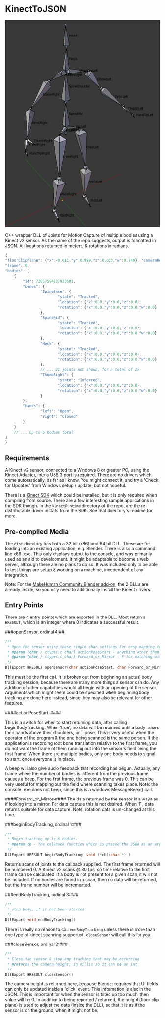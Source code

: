 # KinectToJSON

<img src="doc-assist/skeleton.jpg">

C++ wrapper DLL of Joints for Motion Capture of multiple bodies using a Kinect v2 sensor.  As the name of the repo suggests, output is formatted in JSON.  All locations returned in meters, & rotations in radians.

```javascript
{
"floorClipPlane": {"x":-0.011,"y":0.999,"z":0.033,"w":0.740}, "cameraHeight": 0.740,
"frame": 0,
"bodies": [
    {
        "id": 72057594037933501,
        "bones": {
                "SpineBase": {
                        "state": "Tracked",
                        "location": {"x":0.0,"y":0.0,"z":0.0},
                        "rotation": {"x":0.0,"y":0.0,"z":0.0,"w":0.0}
                },
                "SpineMid": {
                        "state": "Tracked",
                        "location": {"x":0.0,"y":0.0,"z":0.0},
                        "rotation": {"x":0.0,"y":0.0,"z":0.0,"w":0.0}
                },
                "Neck": {
                        "state": "Tracked",
                        "location": {"x":0.0,"y":0.0,"z":0.0},
                        "rotation": {"x":0.0,"y":0.0,"z":0.0,"w":0.0}
                },
                // ... 21 joints not shown, for a total of 25
                "ThumbRight": {
                        "state": "Inferred",
                        "location": {"x":0.0,"y":0.0,"z":0.0},
                        "rotation": {"x":0.0,"y":0.0,"z":0.0,"w":0.0}
                }
        },
        "hands": {
                "left": "Open",
                "right": "Closed"
        }
    }
    // ... up to 6 bodies total
]
}
```

## Requirements ##

A Kinect v2 sensor, connected to a Windows 8 or greater PC, using the Kinect Adapter, into a USB 3 port is required.  There are no drivers which come automatically, as far as I know.  You might connect it, and try a 'Check for Updates' from Windows setup / update, but not hopeful.

There is a [Kinect SDK](https://www.microsoft.com/en-us/download/details.aspx?id=44561) which could be installed, but it is only required when compiling from source.  There are a few interesting sample applications in the SDK though.  In the `kinectRuntime` directory of the repo, are the re-distributable driver installs from the SDK.  See that directory's readme for more.

## Pre-compiled Media ##

The `dist` directory has both a 32 bit (x86) and 64 bit DLL.  These are for loading into an existing application, e.g. Blender.  There is also a command line x86 .exe.  This only displays output to the console, and was primarily used as an aid to development.  It might be adaptable to become a web server, although there are no plans to do so.  It was included only to be able to test things are setup & working on a machine, independent of any integration.

Note: For the [MakeHuman Community Blender add-on](https://github.com/makehumancommunity/community-plugins),  the 2 DLL's are already inside, so you only need to additionally install the Kinect drivers.

## Entry Points ##

There are 4 entry points which are exported in the DLL.  Most return a `HRESULT`, which is an integer where 0 indicates a successful result.

###openSensor, ordinal 4:##

```c
/**
 * Open the sensor using these simple char settings for easy mapping to Python ctypes.
 * @param {char / ctypes.c_char} actionPoseStart - anything other than \0, is true.  Too many issues passing a bool from Python
 * @param {char / ctypes.c_char} Forward_or_Mirror - F for matching with the actual side, or M for as looks in a mirror
 */
DllExport HRESULT openSensor(char actionPoseStart, char Forward_or_Mirror)
```

This must be the first call. It is broken out from beginning an actual body tracking session, because there are many more things a sensor can do.  Any addition of other capabilities would all begin with an opening of the sensor.  Arguments which might seem could be specified when beginning body tracking are done here instead, since they may also be relevant for other features.

####actionPoseStart-####

This is a switch for when to start returning data, after calling beginBodyTracking.  When 'true', no data will be returned until a body raises their hands above their shoulders, or T pose.  This is very useful when the operator of the program & the one being scanned is the same person.  If the application is recording root bone translation relative to the first frame, you do not want the frame of them running out into the sensor's field being the first frame.  When there are multiple bodies, only one body needs to signal to start, once everyone is in place.

A beep will also give audio feedback that recording has begun.  Actually, any frame where the number of bodies is different from the previous frame causes a beep.  For the first frame, the previous frame was 0.  This can be very useful for mapping out the field where scanning takes place.  Note: the console .exe does not beep, since this is a windows MessageBeep() call.

####Forward_or_Mirror-####
The data returned by the sensor is always as if looking into a mirror.  For data capture this is not desired.  When 'F', data returns suitable for data capture.  Note: rotation data is un-changed at this time.

###beginBodyTracking, ordinal 1:###

```c
/**
 * Begin tracking up to 6 bodies.
 * @param cb - The callback function which is passed the JSON as an argument.
 */
DllExport HRESULT beginBodyTracking( void (*cb)(char *) )
```

Returns scans of joints to the callback supplied.  The first frame returned will be numbered 0.  A Kinect v2 scans @ 30 fps, so time relative to the first frame can be calculated.  If a body is not present for a given scan, it will not be included.  If no bodies are found in a scan, then no data will be returned, but the frame number will be incremented.

###endBodyTracking, ordinal 3:###

```c
/**
 * stop body, if it had been started.
 */
DllExport void endBodyTracking()
```

There is really no reason to call `endBodyTracking` unless there is more than one type of kinect scanning supported.  `closeSensor` will call this for you.

###closeSensor, ordinal 2:###

```c
/**
 * Close the sensor & stop any tracking that may be occurring.
 * @returns the camera height, in millis so it can be an int.
 */
DllExport HRESULT closeSensor()
```

The camera height is returned here, because Blender requires that UI fields can only be updated inside a 'click' event.  This information is also in the JSON.  This is important for when the sensor is tilted up too much, then value will be 0.  In addition to being reported / returned, the height (floor clip plane) is used to adjust the data (inside the DLL), so that it is as if the sensor is on the ground, when it might not be.






